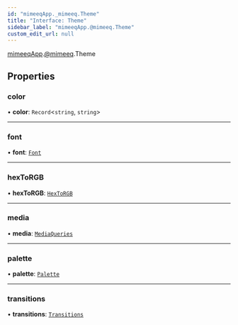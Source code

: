 ```yaml
---
id: "mimeeqApp._mimeeq.Theme"
title: "Interface: Theme"
sidebar_label: "mimeeqApp.@mimeeq.Theme"
custom_edit_url: null
---
```


[mimeeqApp](../modules/mimeeqApp.md).[@mimeeq](../namespaces/mimeeqApp._mimeeq.md).Theme

## Properties

### color

• **color**: `Record`<`string`, `string`\>

___

### font

• **font**: [`Font`](mimeeqApp._mimeeq.Font.md)

___

### hexToRGB

• **hexToRGB**: [`HexToRGB`](../namespaces/mimeeqApp._mimeeq.md#hextorgb)

___

### media

• **media**: [`MediaQueries`](mimeeqApp._mimeeq.MediaQueries.md)

___

### palette

• **palette**: [`Palette`](mimeeqApp._mimeeq.Palette.md)

___

### transitions

• **transitions**: [`Transitions`](mimeeqApp._mimeeq.Transitions.md)
